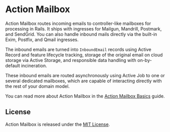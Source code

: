 # Action Mailbox

Action Mailbox routes incoming emails to controller-like mailboxes for processing in Rails. It ships with ingresses for Mailgun, Mandrill, Postmark, and SendGrid. You can also handle inbound mails directly via the built-in Exim, Postfix, and Qmail ingresses.

The inbound emails are turned into `InboundEmail` records using Active Record and feature lifecycle tracking, storage of the original email on cloud storage via Active Storage, and responsible data handling with on-by-default incineration.

These inbound emails are routed asynchronously using Active Job to one or several dedicated mailboxes, which are capable of interacting directly with the rest of your domain model.

You can read more about Action Mailbox in the [Action Mailbox Basics](https://edgeguides.rubyonrails.org/action_mailbox_basics.html) guide.

## License

Action Mailbox is released under the [MIT License](https://opensource.org/licenses/MIT).
